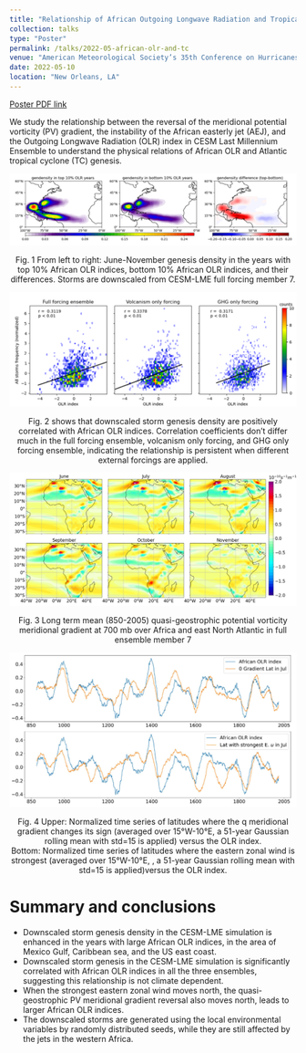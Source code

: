 ```yaml
---
title: "Relationship of African Outgoing Longwave Radiation and Tropical Cyclone Genesis"
collection: talks
type: "Poster"
permalink: /talks/2022-05-african-olr-and-tc
venue: "American Meteorological Society’s 35th Conference on Hurricanes and Tropical Meteorology"
date: 2022-05-10
location: "New Orleans, LA"
---
```


[Poster PDF link](/files/poster/AMS-35th-hurricane.pdf)

We study the relationship between the reversal of the meridional potential vorticity (PV) gradient, the instability of the African easterly jet (AEJ), and the Outgoing Longwave Radiation (OLR) index in CESM Last Millennium Ensemble to understand the physical relations of African OLR and Atlantic tropical cyclone (TC) genesis.

![figure 1](../figures/presentation/2022-ams-hurricane-poster-figure-1.png)
<p style="text-align: center;">Fig. 1 From left to right: June-November genesis density in the years with top 10% African OLR indices, bottom 10% African OLR indices, and their differences. Storms are downscaled from CESM-LME full forcing member 7.</p>

![figure 2](../figures/presentation/2022-ams-hurricane-poster-figure-2.png)
<p style="text-align: center;">Fig. 2 shows that downscaled storm genesis density are positively correlated with African OLR indices. Correlation coefficients don’t differ much in the full forcing ensemble, volcanism only forcing, and GHG only forcing ensemble, indicating the relationship is persistent when different external forcings are applied.</p>

![figure 3](../figures/presentation/2022-ams-hurricane-poster-figure-3.png)
<p style="text-align: center;">Fig. 3 Long term mean (850-2005) quasi-geostrophic potential vorticity meridional gradient at 700 mb over Africa and east North Atlantic in full ensemble member 7</p>

![figure 4](../figures/presentation/2022-ams-hurricane-poster-figure-4.png)
<p style="text-align: center;">Fig. 4 Upper: Normalized time series of latitudes where the q meridional gradient changes its sign (averaged over 15°W-10°E, a 51-year Gaussian rolling mean with std=15 is applied) versus the OLR index. Bottom: Normalized time series of latitudes where the eastern zonal wind is strongest (averaged over 15°W-10°E, , a 51-year Gaussian rolling mean with std=15 is applied)versus the OLR index.</p>

Summary and conclusions
=======================
* Downscaled storm genesis density in the CESM-LME simulation is enhanced in the years with large African OLR indices, in the area of Mexico Gulf, Caribbean sea, and the US east coast.
* Downscaled storm genesis in the CESM-LME simulation is significantly correlated with African OLR indices in all the three ensembles, suggesting this relationship is not climate dependent.
* When the strongest eastern zonal wind moves north, the quasi-geostrophic PV meridional gradient reversal also moves north, leads to larger African OLR indices.
* The downscaled storms are generated using the local environmental variables by randomly distributed seeds, while they are still affected by the jets in the western Africa.
